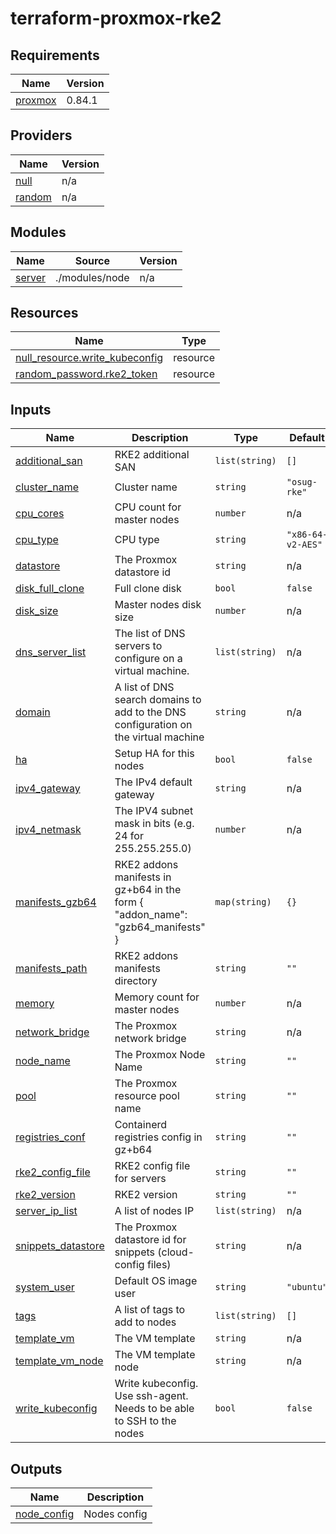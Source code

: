 # terraform-proxmox-rke2

<!-- BEGIN_TF_DOCS -->
## Requirements

| Name | Version |
|------|---------|
| <a name="requirement_proxmox"></a> [proxmox](#requirement\_proxmox) | 0.84.1 |

## Providers

| Name | Version |
|------|---------|
| <a name="provider_null"></a> [null](#provider\_null) | n/a |
| <a name="provider_random"></a> [random](#provider\_random) | n/a |

## Modules

| Name | Source | Version |
|------|--------|---------|
| <a name="module_server"></a> [server](#module\_server) | ./modules/node | n/a |

## Resources

| Name | Type |
|------|------|
| [null_resource.write_kubeconfig](https://registry.terraform.io/providers/hashicorp/null/latest/docs/resources/resource) | resource |
| [random_password.rke2_token](https://registry.terraform.io/providers/hashicorp/random/latest/docs/resources/password) | resource |

## Inputs

| Name | Description | Type | Default | Required |
|------|-------------|------|---------|:--------:|
| <a name="input_additional_san"></a> [additional\_san](#input\_additional\_san) | RKE2 additional SAN | `list(string)` | `[]` | no |
| <a name="input_cluster_name"></a> [cluster\_name](#input\_cluster\_name) | Cluster name | `string` | `"osug-rke"` | no |
| <a name="input_cpu_cores"></a> [cpu\_cores](#input\_cpu\_cores) | CPU count for master nodes | `number` | n/a | yes |
| <a name="input_cpu_type"></a> [cpu\_type](#input\_cpu\_type) | CPU type | `string` | `"x86-64-v2-AES"` | no |
| <a name="input_datastore"></a> [datastore](#input\_datastore) | The Proxmox datastore id | `string` | n/a | yes |
| <a name="input_disk_full_clone"></a> [disk\_full\_clone](#input\_disk\_full\_clone) | Full clone disk | `bool` | `false` | no |
| <a name="input_disk_size"></a> [disk\_size](#input\_disk\_size) | Master nodes disk size | `number` | n/a | yes |
| <a name="input_dns_server_list"></a> [dns\_server\_list](#input\_dns\_server\_list) | The list of DNS servers to configure on a virtual machine. | `list(string)` | n/a | yes |
| <a name="input_domain"></a> [domain](#input\_domain) | A list of DNS search domains to add to the DNS configuration on the virtual machine | `string` | n/a | yes |
| <a name="input_ha"></a> [ha](#input\_ha) | Setup HA for this nodes | `bool` | `false` | no |
| <a name="input_ipv4_gateway"></a> [ipv4\_gateway](#input\_ipv4\_gateway) | The IPv4 default gateway | `string` | n/a | yes |
| <a name="input_ipv4_netmask"></a> [ipv4\_netmask](#input\_ipv4\_netmask) | The IPV4 subnet mask in bits (e.g. 24 for 255.255.255.0) | `number` | n/a | yes |
| <a name="input_manifests_gzb64"></a> [manifests\_gzb64](#input\_manifests\_gzb64) | RKE2 addons manifests in gz+b64 in the form { "addon\_name": "gzb64\_manifests" } | `map(string)` | `{}` | no |
| <a name="input_manifests_path"></a> [manifests\_path](#input\_manifests\_path) | RKE2 addons manifests directory | `string` | `""` | no |
| <a name="input_memory"></a> [memory](#input\_memory) | Memory count for master nodes | `number` | n/a | yes |
| <a name="input_network_bridge"></a> [network\_bridge](#input\_network\_bridge) | The Proxmox network bridge | `string` | n/a | yes |
| <a name="input_node_name"></a> [node\_name](#input\_node\_name) | The Proxmox Node Name | `string` | `""` | no |
| <a name="input_pool"></a> [pool](#input\_pool) | The Proxmox resource pool name | `string` | `""` | no |
| <a name="input_registries_conf"></a> [registries\_conf](#input\_registries\_conf) | Containerd registries config in gz+b64 | `string` | `""` | no |
| <a name="input_rke2_config_file"></a> [rke2\_config\_file](#input\_rke2\_config\_file) | RKE2 config file for servers | `string` | `""` | no |
| <a name="input_rke2_version"></a> [rke2\_version](#input\_rke2\_version) | RKE2 version | `string` | `""` | no |
| <a name="input_server_ip_list"></a> [server\_ip\_list](#input\_server\_ip\_list) | A list of nodes IP | `list(string)` | n/a | yes |
| <a name="input_snippets_datastore"></a> [snippets\_datastore](#input\_snippets\_datastore) | The Proxmox datastore id for snippets (cloud-config files) | `string` | n/a | yes |
| <a name="input_system_user"></a> [system\_user](#input\_system\_user) | Default OS image user | `string` | `"ubuntu"` | no |
| <a name="input_tags"></a> [tags](#input\_tags) | A list of tags to add to nodes | `list(string)` | `[]` | no |
| <a name="input_template_vm"></a> [template\_vm](#input\_template\_vm) | The VM template | `string` | n/a | yes |
| <a name="input_template_vm_node"></a> [template\_vm\_node](#input\_template\_vm\_node) | The VM template node | `string` | n/a | yes |
| <a name="input_write_kubeconfig"></a> [write\_kubeconfig](#input\_write\_kubeconfig) | Write kubeconfig. Use ssh-agent. Needs to be able to SSH to the nodes | `bool` | `false` | no |

## Outputs

| Name | Description |
|------|-------------|
| <a name="output_node_config"></a> [node\_config](#output\_node\_config) | Nodes config |
<!-- END_TF_DOCS -->
